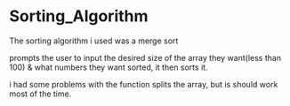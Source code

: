 # Sorting_Algorithm

The sorting algorithm i used was a merge sort 

prompts the user to input the desired size of the array they want(less than 100) & what numbers they want sorted, it then sorts it. 

i had some problems with the function splits the array, but is should work most of the time. 
